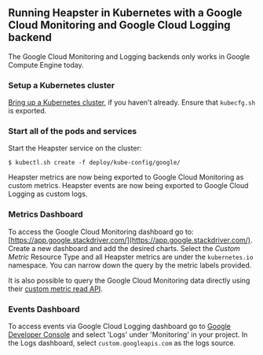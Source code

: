 ## Running Heapster in Kubernetes with a Google Cloud Monitoring and Google Cloud Logging backend

The Google Cloud Monitoring and Logging backends only works in Google Compute Engine today.

### Setup a Kubernetes cluster
[Bring up a Kubernetes cluster](https://github.com/GoogleCloudPlatform/kubernetes), if you haven't already. Ensure that `kubecfg.sh` is exported.

### Start all of the pods and services

Start the Heapster service on the cluster:

```shell
$ kubectl.sh create -f deploy/kube-config/google/
```

Heapster metrics are now being exported to Google Cloud Monitoring as custom metrics. Heapster events are now being exported to Google Cloud Logging as custom logs.

### Metrics Dashboard
To access the Google Cloud Monitoring dashboard go to: [https://app.google.stackdriver.com/](https://app.google.stackdriver.com/). Create a new dashboard and add the desired charts. Select the *Custom Metric* Resource Type and all Heapster metrics are under the `kubernetes.io` namespace. You can narrow down the query by the metric labels provided.

It is also possible to query the Google Cloud Monitoring data directly using their [custom metric read API](https://cloud.google.com/monitoring/v2beta2/timeseries/list).

### Events Dashboard
To access events via Google Cloud Logging dashboard go to [Google Developer Console](https://cloud.google.com) and select 'Logs' under 'Monitoring' in your project. In the Logs dashboard, select `custom.googleapis.com` as the logs source.